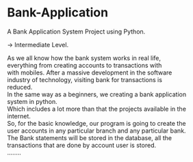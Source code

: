 # Bank-Application
A Bank Application System Project using Python.

-> Intermediate Level.  

As we all know how the bank system works in real life,  
everything from creating accounts to transactions with  
with mobiles. After a massive development in the software  
industry of technology, visiting bank for transactions is  
reduced.  
In the same way as a beginners, we creating a bank application  
system in python.  
Which includes a lot more than that the projects available in the   
internet.  
So, for the basic knowledge, our program is going to create the  
user accounts in any particular branch and any particular bank.  
The Bank statements will be stored in the database, all the   
transactions that are done by account user is stored.  
........  
